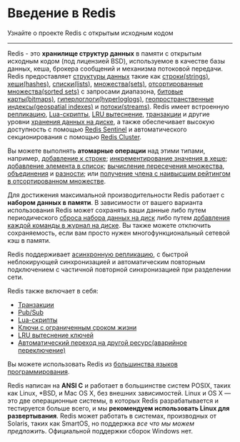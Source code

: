 # Введение в Redis

Узнайте о проекте Redis с открытым исходным кодом

---

Redis - это __хранилище структур данных__ в памяти с открытым исходным кодом (под лицензией BSD), используемое в качестве базы данных, кеша, брокера сообщений и механизма потоковой передачи. Redis предоставляет [структуры данных](/docs/data-types/) такие как
[строки(strings)](/docs/data-types/strings/), [хеши(hashes)](/docs/data-types/hashes/), [списки(lists)](/docs/data-types/lists/), [множества(sets)](/docs/data-types/sets/), [отсортированные множества(sorted sets)](/docs/data-types/sorted-sets/) с запросами диапазона, [битовые карты(bitmaps)](/docs/data-types/bitmaps/), [гиперлоглоги(hyperloglogs)](/docs/data-types/hyperloglogs/), [геопространственные индексы(geospatial indexes)](/docs/data-types/geospatial/) и [потоки(streams)](/docs/data-types/streams/). Redis имеет встроенную [репликацию](/topics/replication), [Lua-скрипты](/commands/eval), [LRU вытеснение](/docs/reference/eviction/), [транзакции](/topics/transactions) и другие уровни [хранения данных на диске](/topics/persistence), а также обеспечивает высокую доступность с помощью [Redis Sentinel](/topics/sentinel) и автоматического секционирования с помощью [Redis Cluster](/topics/cluster-tutorial).

Вы можете выполнять __атомарные операции__
над этими типами, например, [добавление к строке](/commands/append);
[инкрементирование значения в хеше](/commands/hincrby); [добавление элемента в
список](/commands/lpush); [вычисление пересечения множества](/commands/sinter),
[объединения](/commands/sunion) и [разности](/commands/sdiff);
или [получение члена с наивысшим рейтингом в отсортированном множестве](/commands/zrange).

Для достижения максимальной производительности Redis работает с
**набором данных в памяти**. В зависимости от вашего варианта использования Redis может сохранять ваши данные либо путем
периодического [сброса набора данных на диск](/topics/persistence#snapshotting)
либо путем [добавления каждой команды в журнал на диске](/topics/persistence#append-only-file). Вы также можете отключить сохраняемость, если вам просто нужен многофункциональный сетевой кэш в памяти.

Redis поддерживает [асинхронную репликацию](/topics/replication), с быстрой неблокирующей синхронизацией и автоматическим повторным подключением с частичной повторной синхронизацией при разделении сети.

Redis также включает в себя:

* [Транзакции](/topics/transactions)
* [Pub/Sub](/topics/pubsub)
* [Lua-скрипты](/commands/eval)
* [Ключи с ограниченным сроком жизни](/commands/expire)
* [LRU вытеснение ключей](/docs/reference/eviction)
* [Автоматический переход на другой ресурс(аварийное переключение)](/topics/sentinel)

Вы можете использовать Redis из [большинства языков программирования](/clients).

Redis написан на **ANSI C** и работает в большинстве систем POSIX, таких как Linux,
\*BSD, и Mac OS X, без внешних зависимостей. Linux и OS X — это две операционные системы, в которых Redis разрабатывается и тестируется больше всего, и мы **рекомендуем использовать Linux для развертывания**. Redis может работать в системах, производных от Solaris, таких как SmartOS, но поддержка *все что мы можем предложить*.
Официальной поддержки сборок Windows нет.
